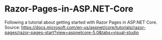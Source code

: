 # Razor-Pages-in-ASP.NET-Core
Following a tutorial about getting started with Razor Pages in ASP.NET Core.
Source: https://docs.microsoft.com/en-us/aspnet/core/tutorials/razor-pages/razor-pages-start?view=aspnetcore-5.0&tabs=visual-studio
